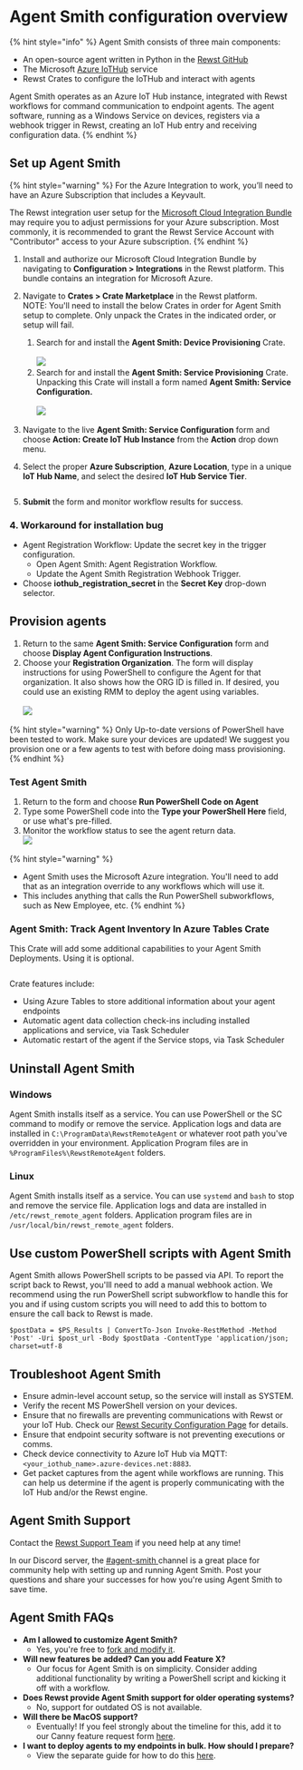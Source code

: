 # Agent Smith configuration overview

{% hint style="info" %}
Agent Smith consists of three main components:

* An open-source agent written in Python in the [Rewst GitHub](https://github.com/RewstApp/agent-smith-go)
* The Microsoft [Azure IoTHub](https://azure.microsoft.com/en-us/products/iot-hub) service
* Rewst Crates to configure the IoTHub and interact with agents

Agent Smith operates as an Azure IoT Hub instance, integrated with Rewst workflows for command communication to endpoint agents. The agent software, running as a Windows Service on devices, registers via a webhook trigger in Rewst, creating an IoT Hub entry and receiving configuration data.
{% endhint %}

## Set up Agent Smith

{% hint style="warning" %}
For the Azure Integration to work, you’ll need to have an Azure Subscription that includes a Keyvault.

The Rewst integration user setup for the [Microsoft Cloud Integration Bundle](../configuration/integrations/integration-guides/microsoft-cloud-integration-bundle/) may require you to adjust permissions for your Azure subscription. Most commonly, it is recommended to grant the Rewst Service Account with "Contributor" access to your Azure subscription.
{% endhint %}

1.  Install and authorize our Microsoft Cloud Integration Bundle by navigating to **Configuration > Integrations** in the Rewst platform. This bundle contains an integration for Microsoft Azure.


2. Navigate to **Crates > Crate Marketplace** in the Rewst platform.\
   NOTE: You'll need to install the below Crates in order for Agent Smith setup to complete. Only unpack the Crates in the indicated order, or setup will fail.
   1. Search for and install the **Agent Smith: Device Provisioning** Crate.\
      \
      ![](<../../.gitbook/assets/Screenshot 2025-09-24 at 12.00.30 PM.png>)
   2. Search for and install the **Agent Smith: Service Provisioning** Crate. Unpacking this Crate will install a form named **Agent Smith: Service Configuration.**\
      \
      ![](<../../.gitbook/assets/Screenshot 2025-09-24 at 12.00.55 PM.png>)
3. Navigate to the live **Agent Smith: Service Configuration** form and choose **Action: Create IoT Hub Instance** from the **Action** drop down menu.
4.  Select the proper **Azure Subscription**, **Azure Location**, type in a unique **IoT Hub Name**, and select the desired **IoT Hub Service Tier**.

    <figure><img src="../../.gitbook/assets/Screenshot 2025-02-07 at 2.43.55 PM.png" alt=""><figcaption></figcaption></figure>
5. **Submit** the form and monitor workflow results for success.

### 4. Workaround for installation bug

* Agent Registration Workflow: Update the secret key in the trigger configuration.
  * Open Agent Smith: Agent Registration Workflow.
  * Update the Agent Smith Registration Webhook Trigger.
* Choose **iothub\_registration\_secret i**n the **Secret Key** drop-down selector.

## Provision agents

1. Return to the same **Agent Smith: Service Configuration** form and choose **Display Agent Configuration Instructions**.
2. Choose your **Registration Organization**. The form will display instructions for using PowerShell to configure the Agent for that organization. It also shows how the ORG ID is filled in. If desired, you could use an existing RMM to deploy the agent using variables.\
   \
   ![](<../../.gitbook/assets/Screenshot 2025-02-07 at 2.50.37 PM.png>)

{% hint style="warning" %}
Only Up-to-date versions of PowerShell have been tested to work. Make sure your devices are updated! We suggest you provision one or a few agents to test with before doing mass provisioning.
{% endhint %}

### Test Agent Smith

1. Return to the form and choose **Run PowerShell Code on Agent**
2. Type some PowerShell code into the **Type your PowerShell Here** field, or use what's pre-filled.
3. Monitor the workflow status to see the agent return data.\
   ![](<../../.gitbook/assets/Screenshot 2025-02-07 at 2.54.04 PM.png>)

{% hint style="warning" %}
* Agent Smith uses the Microsoft Azure integration. You'll need to add that as an integration override to any workflows which will use it.
* This includes anything that calls the Run PowerShell subworkflows, such as New Employee, etc.
{% endhint %}

### Agent Smith: Track Agent Inventory In Azure Tables Crate

This Crate will add some additional capabilities to your Agent Smith Deployments. Using it is optional.

<figure><img src="../../.gitbook/assets/Screenshot 2025-02-07 at 2.57.50 PM.png" alt=""><figcaption></figcaption></figure>

Crate features include:

* Using Azure Tables to store additional information about your agent endpoints
* Automatic agent data collection check-ins including installed applications and service, via Task Scheduler
* Automatic restart of the agent if the Service stops, via Task Scheduler

## Uninstall Agent Smith

### Windows

Agent Smith installs itself as a service. You can use PowerShell or the SC command to modify or remove the service. Application logs and data are installed in `C:\ProgramData\RewstRemoteAgent` or whatever root path you've overridden in your environment. Application Program files are in `%ProgramFiles%\RewstRemoteAgent` folders.

### Linux

Agent Smith installs itself as a service. You can use `systemd` and `bash` to stop and remove the service file. Application logs and data are installed in `/etc/rewst_remote_agent` folders. Application program files are in `/usr/local/bin/rewst_remote_agent` folders.

## Use custom PowerShell scripts with Agent Smith

Agent Smith allows PowerShell scripts to be passed via API. To report the script back to Rewst, you'lll need to add a manual webhook action. We recommend using the run PowerShell script subworkflow to handle this for you and if using custom scripts you will need to add this to bottom to ensure the call back to Rewst is made.

```
$postData = $PS_Results | ConvertTo-Json Invoke-RestMethod -Method 'Post' -Uri $post_url -Body $postData -ContentType 'application/json; charset=utf-8
```

## Troubleshoot Agent Smith

* Ensure admin-level account setup, so the service will install as SYSTEM.
* Verify the recent MS PowerShell version on your devices.
* Ensure that no firewalls are preventing communications with Rewst or your IoT Hub. Check our [Rewst Security Configuration Page](https://docs.rewst.help/security) for details.
* Ensure that endpoint security software is not preventing executions or comms.
* Check device connectivity to Azure IoT Hub via MQTT: `<your_iothub_name>.azure-devices.net:8883`.
* Get packet captures from the agent while workflows are running. This can help us determine if the agent is properly communicating with the IoT Hub and/or the Rewst engine.

## Agent Smith Support

Contact the [Rewst Support Team](https://docs.rewst.help/support-and-community/roc-support) if you need help at any time!

In our Discord server, the [#agent-smith ](https://discord.com/channels/936789089703845988/1184866106482110608)channel is a great place for community help with setting up and running Agent Smith. Post your questions and share your successes for how you're using Agent Smith to save time.

## Agent Smith FAQs

* **Am I allowed to customize Agent Smith?**
  * Yes, you're free to [fork and modify it](https://github.com/RewstApp/agent-smith-go).
* **Will new features be added? Can you add Feature X?**
  * Our focus for Agent Smith is on simplicity. Consider adding additional functionality by writing a PowerShell script and kicking it off with a workflow.
* **Does Rewst provide Agent Smith support for older operating systems?**
  * No, support for outdated OS is not available.
* **Will there be MacOS support?**
  * Eventually! If you feel strongly about the timeline for this, add it to our Canny feature request form [here](https://rewst.canny.io/agent-smith).
* **I want to deploy agents to my endpoints in bulk. How should I prepare?**
  * View the separate guide for how to do this [here](bulk-onboarding-with-agent-smith.md).
